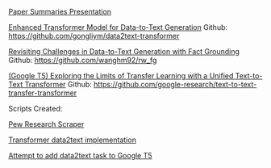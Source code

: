 [Paper Summaries Presentation](https://docs.google.com/presentation/d/1uE7_5ViVr4kkk2qs-9otmuOg7IQpYkZhLcgw5IOTeuw/edit?usp=sharing)


[Enhanced Transformer Model for Data-to-Text Generation](https://www.aclweb.org/anthology/D19-5615.pdf)
Github: https://github.com/gongliym/data2text-transformer


[Revisiting Challenges in Data-to-Text Generation with Fact Grounding](https://arxiv.org/pdf/2001.03830.pdf)
Github: https://github.com/wanghm92/rw_fg


[(Google T5) Exploring the Limits of Transfer Learning with a Unified Text-to-Text Transformer](https://arxiv.org/abs/1910.10683)
Github: https://github.com/google-research/text-to-text-transfer-transformer


Scripts Created:


[Pew Research Scraper](https://colab.research.google.com/drive/1E75CGgiPGOPrLIA4WcDKb4DTAHvtE29g#scrollTo=UMf2HjgcpIWU)

[Transformer data2text implementation](https://colab.research.google.com/drive/1ijTqeGYjSLgv-smsj60po12VsGp4JUtM)

[Attempt to add data2text task to Google T5](https://colab.research.google.com/drive/1jm_R8_40nDFLWilxgmM0LWoW2Uk18O97)
